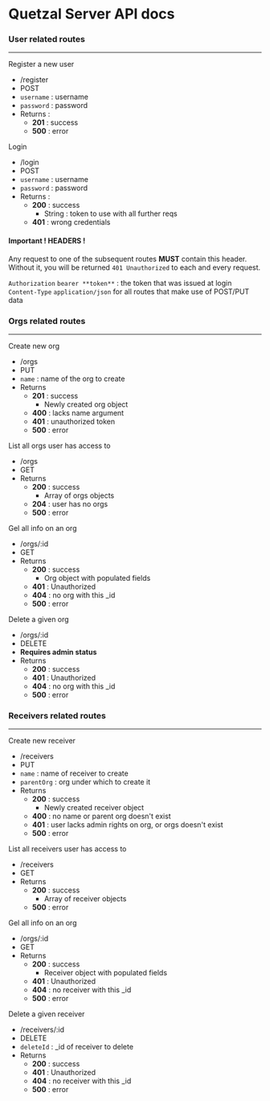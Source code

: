 # Quetzal Server API docs

### User related routes
---

Register a new user

* /register
* POST
* `username` : username
* `password` : password
* Returns :
  * **201** : success
  * **500** : error

Login

* /login
* POST
* `username` : username
* `password` : password
* Returns :
  * **200** : success
      * String : token to use with all further reqs
  * **401** : wrong credentials
  
#### Important ! HEADERS !

Any request to one of the subsequent routes **MUST** contain this header. Without it, you will be returned `401 Unauthorized` to each and every request.

`Authorization` `bearer **token**` : the token that was issued at login  
`Content-Type` `application/json` for all routes that make use of POST/PUT data


### Orgs related routes
---

Create new org

* /orgs
* PUT
* `name` : name of the org to create
* Returns
  * **201** : success
  	* Newly created org object
  * **400** : lacks name argument
  * **401** : unauthorized token
  * **500** : error
  
List all orgs user has access to

* /orgs
* GET
* Returns
  * **200** : success
    * Array of orgs objects
  * **204** : user has no orgs
  * **500** : error

Gel all info on an org

* /orgs/:id
* GET
* Returns
  * **200** : success
  	* Org object with populated fields
  * **401** : Unauthorized
  * **404** : no org with this _id
  * **500** : error

Delete a given org

* /orgs/:id
* DELETE
* __Requires admin status__
* Returns
  * **200** : success
  * **401** : Unauthorized
  * **404** : no org with this _id
  * **500** : error

### Receivers related routes
---

Create new receiver

* /receivers
* PUT
* `name` : name of receiver to create
* `parentOrg` : org under which to create it
* Returns
  * **200** : success
  	* Newly created receiver object
  * **400** : no name or parent org doesn't exist
  * **401** : user lacks admin rights on org, or orgs doesn't exist
  * **500** : error

List all receivers user has access to

* /receivers
* GET
* Returns
  * **200** : success
    * Array of receiver objects
  * **500** : error
  
Gel all info on an org

* /orgs/:id
* GET
* Returns
  * **200** : success
  	* Receiver object with populated fields
  * **401** : Unauthorized
  * **404** : no receiver with this _id
  * **500** : error

Delete a given receiver

* /receivers/:id
* DELETE
* `deleteId` : _id of receiver to delete
* Returns
  * **200** : success
  * **401** : Unauthorized
  * **404** : no receiver with this _id
  * **500** : error